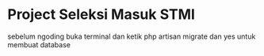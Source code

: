 # Project Seleksi Masuk STMI
sebelum ngoding buka terminal dan ketik php artisan migrate dan yes untuk membuat database
